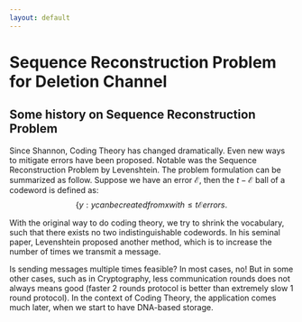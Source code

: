 ```yaml
---
layout: default
---
```


# Sequence Reconstruction Problem for Deletion Channel

## Some history on Sequence Reconstruction Problem
Since Shannon, Coding Theory has changed dramatically. 
Even new ways to mitigate errors have been proposed. 
Notable was the Sequence Reconstruction Problem by Levenshtein. 
The problem formulation can be summarized as follow. 
Suppose we have an error $\mathcal{E}$, then the $t-\mathcal{E}$ ball of a codeword is defined as:
$$\left\{ y: y can be created from x with \leq t \mathcal{E} errors.$$

With the original way to do coding theory, we try to shrink the vocabulary, such that there exists no two indistinguishable codewords.
In his seminal paper, Levenshtein proposed another method, which is to increase the number of times we transmit a message.

Is sending messages multiple times feasible? In most cases, no! 
But in some other cases, such as in Cryptography, less communication rounds does not always means good (faster $2$ rounds protocol is better than extremely slow $1$ round protocol). 
In the context of Coding Theory, the application comes much later, when we start to have DNA-based storage.